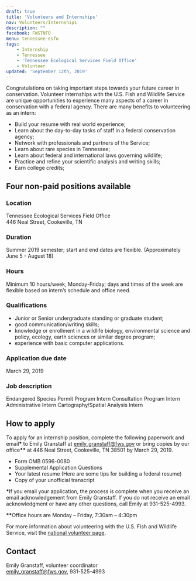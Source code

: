 ```yaml
---
draft: true
title: 'Volunteers and Internships'
nav: Volunteers/Internships
description: ""
facebook: FWSTNFO
menu: tennessee-esfo
tags:
    - Internship
    - Tennessee
    - 'Tennessee Ecological Services Field Office'
    - Volunteer
updated: 'September 12th, 2019'
---
```


Congratulations on taking important steps towards your future career in conservation.  Volunteer internships with the U.S. Fish and Wildlife Service are unique opportunities to experience many aspects of a career in conservation with a federal agency.  There are many benefits to volunteering as an intern:

- Build your resume with real world experience;
- Learn about the day-to-day tasks of staff in a federal conservation agency;
- Network with professionals and partners of the Service;
- Learn about rare species in Tennessee;
- Learn about federal and international laws governing wildlife;
- Practice and refine your scientific analysis and writing skills;
- Earn college credits;

## Four non-paid positions available

### Location

Tennessee Ecological Services Field Office  
446 Neal Street, Cookeville, TN  

### Duration

Summer 2019 semester; start and end dates are flexible. (Approximately June 5 - August 18)

### Hours

Minimum 10 hours/week, Monday-Friday; days and times of the week are flexible based on intern’s schedule and office need.

### Qualifications

- Junior or Senior undergraduate standing or graduate student;
- good communication/writing skills;
- knowledge or enrollment in a wildlife biology, environmental science and policy, ecology, earth sciences or similar degree program;
- experience with basic computer applications.

### Application due date

March 29, 2019

### Job description

Endangered Species Permit Program Intern
Consultation Program Intern
Administrative Intern
Cartography/Spatial Analysis Intern

## How to apply

To apply for an internship position, complete the following paperwork and email<strong>*</strong> to Emily Granstaff at [emily_granstaff@fws.gov](mailto:emily_granstaff@fws.gov) or bring copies by our office<strong>**</strong> at 446 Neal Street, Cookeville, TN 38501 by March 29, 2019.

- Form OMB 0596-0080
- Supplemental Application Questions
- Your latest resume (Here are some tips for building a federal resume)
- Copy of your unofficial transcript

<strong>*</strong>If you email your application, the process is complete when you receive an email acknowledgement from Emily Granstaff.  If you do not receive an email acknowledgment or have any other questions, call Emily at 931-525-4993.

<strong>**</strong>Office hours are Monday – Friday, 7:30am – 4:30pm

For more information about volunteering with the U.S. Fish and Wildlife Service, visit the [national volunteer page](https://www.fws.gov/volunteers/).

## Contact

Emily Granstaff, volunteer coordinator  
[emily_granstaff@fws.gov](mailto:emily_granstaff@fws.gov), 931-525-4993
